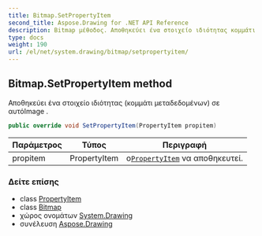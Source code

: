 ```yaml
---
title: Bitmap.SetPropertyItem
second_title: Aspose.Drawing for .NET API Reference
description: Bitmap μέθοδος. Αποθηκεύει ένα στοιχείο ιδιότητας κομμάτι μεταδεδομένων σε αυτόImage .
type: docs
weight: 190
url: /el/net/system.drawing/bitmap/setpropertyitem/
---
```

## Bitmap.SetPropertyItem method

Αποθηκεύει ένα στοιχείο ιδιότητας (κομμάτι μεταδεδομένων) σε αυτόImage .

```csharp
public override void SetPropertyItem(PropertyItem propitem)
```

| Παράμετρος | Τύπος | Περιγραφή |
| --- | --- | --- |
| propitem | PropertyItem | ο[`PropertyItem`](../../../system.drawing.imaging/propertyitem/) να αποθηκευτεί. |

### Δείτε επίσης

* class [PropertyItem](../../../system.drawing.imaging/propertyitem/)
* class [Bitmap](../)
* χώρος ονομάτων [System.Drawing](../../bitmap/)
* συνέλευση [Aspose.Drawing](../../../)


